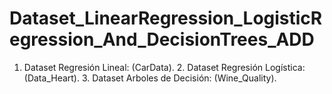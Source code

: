 # Dataset_LinearRegression_LogisticRegression_And_DecisionTrees_ADD
1. Dataset Regresión Lineal: (CarData). 2. Dataset Regresión Logística: (Data_Heart). 3. Dataset Arboles de Decisión: (Wine_Quality).

